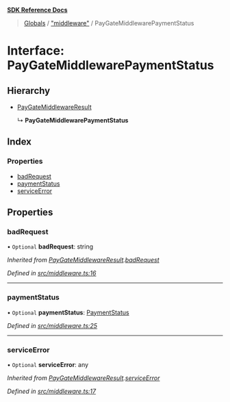 **[SDK Reference Docs](../README.md)**

> [Globals](../README.md) / ["middleware"](../modules/_middleware_.md) / PayGateMiddlewarePaymentStatus

# Interface: PayGateMiddlewarePaymentStatus

## Hierarchy

- [PayGateMiddlewareResult](_middleware_.paygatemiddlewareresult.md)

  ↳ **PayGateMiddlewarePaymentStatus**

## Index

### Properties

- [badRequest](_middleware_.paygatemiddlewarepaymentstatus.md#badrequest)
- [paymentStatus](_middleware_.paygatemiddlewarepaymentstatus.md#paymentstatus)
- [serviceError](_middleware_.paygatemiddlewarepaymentstatus.md#serviceerror)

## Properties

### badRequest

• `Optional` **badRequest**: string

_Inherited from [PayGateMiddlewareResult](_middleware_.paygatemiddlewareresult.md).[badRequest](_middleware_.paygatemiddlewareresult.md#badrequest)_

_Defined in [src/middleware.ts:16](https://github.com/distributhor/paygate-sdk/blob/d9084c8/src/middleware.ts#L16)_

---

### paymentStatus

• `Optional` **paymentStatus**: [PaymentStatus](_types_.paymentstatus.md)

_Defined in [src/middleware.ts:25](https://github.com/distributhor/paygate-sdk/blob/d9084c8/src/middleware.ts#L25)_

---

### serviceError

• `Optional` **serviceError**: any

_Inherited from [PayGateMiddlewareResult](_middleware_.paygatemiddlewareresult.md).[serviceError](_middleware_.paygatemiddlewareresult.md#serviceerror)_

_Defined in [src/middleware.ts:17](https://github.com/distributhor/paygate-sdk/blob/d9084c8/src/middleware.ts#L17)_
